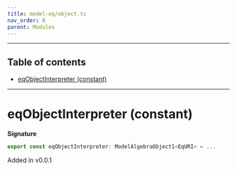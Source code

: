 ```yaml
---
title: model-eq/object.ts
nav_order: 8
parent: Modules
---
```


---

<h2 class="text-delta">Table of contents</h2>

- [eqObjectInterpreter (constant)](#eqobjectinterpreter-constant)

---

# eqObjectInterpreter (constant)

**Signature**

```ts
export const eqObjectInterpreter: ModelAlgebraObject1<EqURI> = ...
```

Added in v0.0.1
